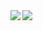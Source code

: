

<img align="left" src="https://github-readme-stats.vercel.app/api?username=jdl-joseph&count_private=true&show_icons=true&theme=radical&hide_border=true"/>
<img align="left" src="https://github-readme-stats.vercel.app/api/top-langs/?username=jdl-joseph&layout=compact&theme=radical&hide_border=true&card_width=250"/>
